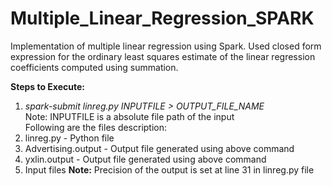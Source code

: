 # Multiple_Linear_Regression_SPARK
Implementation of multiple linear regression using Spark. Used closed form expression for the ordinary least squares estimate of the linear regression coefficients computed using summation.<br/>

<b>Steps to Execute:</b><br/>

1. <i>spark-submit linreg.py INPUTFILE > OUTPUT_FILE_NAME </i><br/>
Note: INPUTFILE is a absolute file path of the input<br/>
Following are the files description:<br/>
1. linreg.py		-	Python file<br/>
2. Advertising.output	-	Output file generated using above command<br/>
3. yxlin.output		-	Output file generated using above command<br/>
4. Input files
<b>Note:</b> Precision of the output is set at line 31 in linreg.py file<br/>
